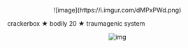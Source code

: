 <center>
<p>![image](https://i.imgur.com/dMPxPWd.png)</p>
</center>
crackerbox ★ bodily 20 ★ traumagenic system

<p style="text-align:center;"> 
<img src="![image](https://i.imgur.com/dMPxPWd.png)" alt="img">
</p>
